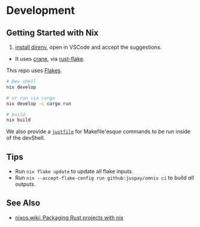 # Development


## Getting Started with Nix

1) [install direnv](https://nixos.asia/en/direnv), open in VSCode and accept the suggestions.
  - It uses [crane](https://crane.dev/), via [rust-flake](https://github.com/juspay/rust-flake).

This repo uses [Flakes](https://nixos.asia/en/flakes).

```bash
# Dev shell
nix develop

# or run via cargo
nix develop -c cargo run

# build
nix build
```

We also provide a [`justfile`](https://just.systems/) for Makefile'esque commands to be run inside of the devShell.

## Tips

- Run `nix flake update` to update all flake inputs.
- Run `nix --accept-flake-config run github:juspay/omnix ci` to build _all_ outputs.

## See Also

- [nixos.wiki: Packaging Rust projects with nix](https://nixos.wiki/wiki/Rust#Packaging_Rust_projects_with_nix)
